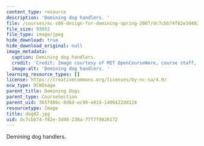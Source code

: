 ```yaml
---
content_type: resource
description: 'Demining dog handlers. '
file: /courses/ec-s06-design-for-demining-spring-2007/dc7cbb74f82e3d40230a77f7f9826172_dog02.jpg
file_size: 93852
file_type: image/jpeg
hide_download: true
hide_download_original: null
image_metadata:
  caption: Demining dog handlers.
  credit: 'Credit: Image courtesy of MIT OpenCourseWare, course staff, and students.'
  image-alt: 'Demining dog handlers. '
learning_resource_types: []
license: https://creativecommons.org/licenses/by-nc-sa/4.0/
ocw_type: OCWImage
parent_title: Demining Dogs
parent_type: CourseSection
parent_uid: 365f406c-0d6d-ec99-e818-1406422dd124
resourcetype: Image
title: dog02.jpg
uid: dc7cbb74-f82e-3d40-230a-77f7f9826172
---
```

Demining dog handlers. 
